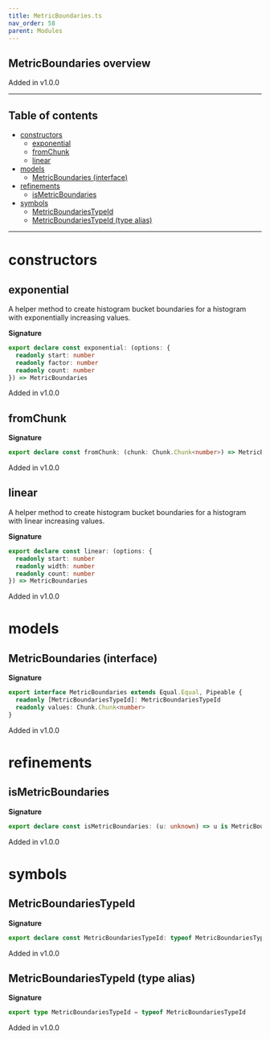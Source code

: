 ```yaml
---
title: MetricBoundaries.ts
nav_order: 58
parent: Modules
---
```


## MetricBoundaries overview

Added in v1.0.0

---

<h2 class="text-delta">Table of contents</h2>

- [constructors](#constructors)
  - [exponential](#exponential)
  - [fromChunk](#fromchunk)
  - [linear](#linear)
- [models](#models)
  - [MetricBoundaries (interface)](#metricboundaries-interface)
- [refinements](#refinements)
  - [isMetricBoundaries](#ismetricboundaries)
- [symbols](#symbols)
  - [MetricBoundariesTypeId](#metricboundariestypeid)
  - [MetricBoundariesTypeId (type alias)](#metricboundariestypeid-type-alias)

---

# constructors

## exponential

A helper method to create histogram bucket boundaries for a histogram
with exponentially increasing values.

**Signature**

```ts
export declare const exponential: (options: {
  readonly start: number
  readonly factor: number
  readonly count: number
}) => MetricBoundaries
```

Added in v1.0.0

## fromChunk

**Signature**

```ts
export declare const fromChunk: (chunk: Chunk.Chunk<number>) => MetricBoundaries
```

Added in v1.0.0

## linear

A helper method to create histogram bucket boundaries for a histogram
with linear increasing values.

**Signature**

```ts
export declare const linear: (options: {
  readonly start: number
  readonly width: number
  readonly count: number
}) => MetricBoundaries
```

Added in v1.0.0

# models

## MetricBoundaries (interface)

**Signature**

```ts
export interface MetricBoundaries extends Equal.Equal, Pipeable {
  readonly [MetricBoundariesTypeId]: MetricBoundariesTypeId
  readonly values: Chunk.Chunk<number>
}
```

Added in v1.0.0

# refinements

## isMetricBoundaries

**Signature**

```ts
export declare const isMetricBoundaries: (u: unknown) => u is MetricBoundaries
```

Added in v1.0.0

# symbols

## MetricBoundariesTypeId

**Signature**

```ts
export declare const MetricBoundariesTypeId: typeof MetricBoundariesTypeId
```

Added in v1.0.0

## MetricBoundariesTypeId (type alias)

**Signature**

```ts
export type MetricBoundariesTypeId = typeof MetricBoundariesTypeId
```

Added in v1.0.0
